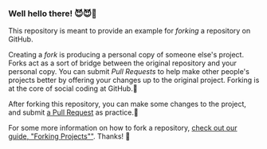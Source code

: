 ### Well hello there! 😈😈🫡

This repository is meant to provide an example for *forking* a repository on GitHub.

Creating a *fork* is producing a personal copy of someone else's project. Forks act as a sort of bridge between the original repository and your personal copy. You can submit *Pull Requests* to help make other people's projects better by offering your changes up to the original project. Forking is at the core of social coding at GitHub.👹

After forking this repository, you can make some changes to the project, and submit [a Pull Request](https://github.com/octocat/Spoon-Knife/pulls) as practice.🤠

For some more information on how to fork a repository, [check out our guide, "Forking Projects""](http://guides.github.com/overviews/forking/). Thanks! :sparkling_heart:
